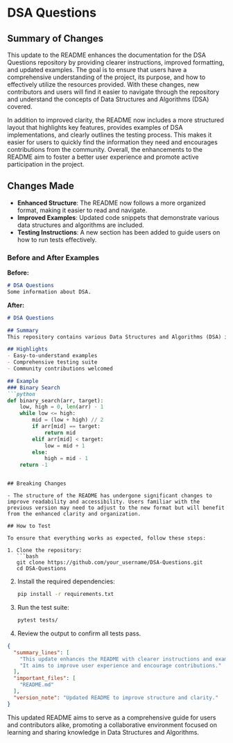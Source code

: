 # DSA Questions

## Summary of Changes

This update to the README enhances the documentation for the DSA Questions repository by providing clearer instructions, improved formatting, and updated examples. The goal is to ensure that users have a comprehensive understanding of the project, its purpose, and how to effectively utilize the resources provided. With these changes, new contributors and users will find it easier to navigate through the repository and understand the concepts of Data Structures and Algorithms (DSA) covered.

In addition to improved clarity, the README now includes a more structured layout that highlights key features, provides examples of DSA implementations, and clearly outlines the testing process. This makes it easier for users to quickly find the information they need and encourages contributions from the community. Overall, the enhancements to the README aim to foster a better user experience and promote active participation in the project.

## Changes Made

- **Enhanced Structure**: The README now follows a more organized format, making it easier to read and navigate.
- **Improved Examples**: Updated code snippets that demonstrate various data structures and algorithms are included.
- **Testing Instructions**: A new section has been added to guide users on how to run tests effectively.

### Before and After Examples

**Before:**

```markdown
# DSA Questions
Some information about DSA.
```

**After:**

```markdown
# DSA Questions

## Summary
This repository contains various Data Structures and Algorithms (DSA) implementations in multiple programming languages.

## Highlights
- Easy-to-understand examples
- Comprehensive testing suite
- Community contributions welcomed

## Example
### Binary Search
```python
def binary_search(arr, target):
    low, high = 0, len(arr) - 1
    while low <= high:
        mid = (low + high) // 2
        if arr[mid] == target:
            return mid
        elif arr[mid] < target:
            low = mid + 1
        else:
            high = mid - 1
    return -1
```
```

## Breaking Changes

- The structure of the README has undergone significant changes to improve readability and accessibility. Users familiar with the previous version may need to adjust to the new format but will benefit from the enhanced clarity and organization.

## How to Test

To ensure that everything works as expected, follow these steps:

1. Clone the repository:
   ```bash
   git clone https://github.com/your_username/DSA-Questions.git
   cd DSA-Questions
   ```

2. Install the required dependencies:
   ```bash
   pip install -r requirements.txt
   ```

3. Run the test suite:
   ```bash
   pytest tests/
   ```

4. Review the output to confirm all tests pass.

```json
{
  "summary_lines": [
    "This update enhances the README with clearer instructions and examples.",
    "It aims to improve user experience and encourage contributions."
  ],
  "important_files": [
    "README.md"
  ],
  "version_note": "Updated README to improve structure and clarity."
}
```

This updated README aims to serve as a comprehensive guide for users and contributors alike, promoting a collaborative environment focused on learning and sharing knowledge in Data Structures and Algorithms.